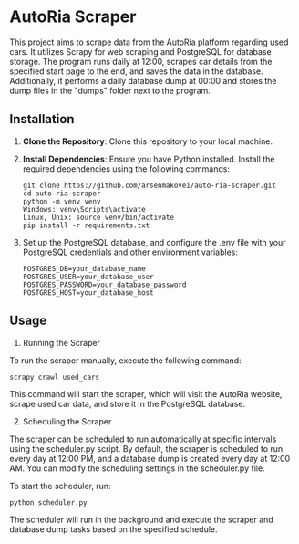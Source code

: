 # AutoRia Scraper 

This project aims to scrape data from the AutoRia platform regarding used cars. 
It utilizes Scrapy for web scraping and PostgreSQL for database storage. 
The program runs daily at 12:00, scrapes car details from the specified start page 
to the end, and saves the data in the database. Additionally, it performs a daily database dump 
at 00:00 and stores the dump files in the "dumps" folder next to the program.

## Installation

1. **Clone the Repository**: Clone this repository to your local machine.
2. **Install Dependencies**: Ensure you have Python installed. Install the required dependencies using the following commands:

    ```shell
    git clone https://github.com/arsenmakovei/auto-ria-scraper.git
    cd auto-ria-scraper
    python -m venv venv
    Windows: venv\Scripts\activate
    Linux, Unix: source venv/bin/activate
    pip install -r requirements.txt
    ```
3. Set up the PostgreSQL database, and configure the .env file with your PostgreSQL credentials and other environment variables:

   ```shell
   POSTGRES_DB=your_database_name
   POSTGRES_USER=your_database_user
   POSTGRES_PASSWORD=your_database_password
   POSTGRES_HOST=your_database_host
   ```

## Usage

1. Running the Scraper

To run the scraper manually, execute the following command:

   ```shell
   scrapy crawl used_cars
   ```
This command will start the scraper, which will visit the AutoRia website, 
scrape used car data, and store it in the PostgreSQL database.

2. Scheduling the Scraper

The scraper can be scheduled to run automatically at specific intervals using 
the scheduler.py script. By default, the scraper is scheduled to run every day at 12:00 PM, 
and a database dump is created every day at 12:00 AM. You can modify the scheduling settings in the scheduler.py file.

To start the scheduler, run:

   ```shell
   python scheduler.py
   ```

The scheduler will run in the background and execute the scraper and database dump tasks based on the specified schedule.
